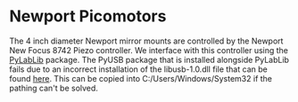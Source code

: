 # Newport Picomotors
The 4 inch diameter Newport mirror mounts are controlled by the Newport New Focus 8742 Piezo controller. We interface with this controller using the [PyLabLib](https://pylablib.readthedocs.io/en/stable/index.html) package. The PyUSB package that is installed alongside PyLabLib fails due to an incorrect installation of the libusb-1.0.dll file that can be found [here](15tw-smartsystem/bin/libusb-1.0.dll). This can be copied into C:/Users/Windows/System32 if the pathing can't be solved.
